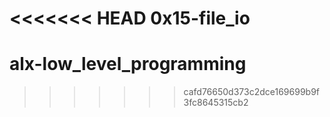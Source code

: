 <<<<<<< HEAD
0x15-file_io
=======
# alx-low_level_programming
>>>>>>> cafd76650d373c2dce169699b9f3fc8645315cb2
